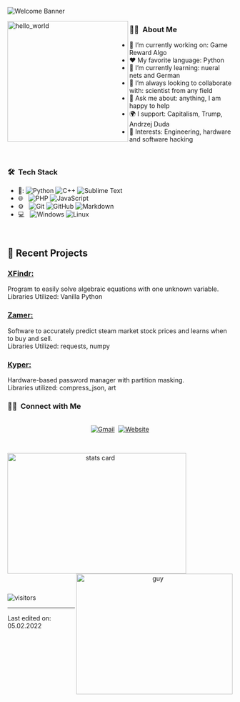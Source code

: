 ![Welcome Banner](https://media.discordapp.net/attachments/929142638966366288/939497988080947210/unknown.png?width=710&height=473)


<img align="left" height="270px" alt="hello_world" src="https://media.discordapp.net/attachments/929142638966366288/939497546580127754/mypfp.png" />

<h3> 👨‍🦲 &nbsp;About Me </h3>

- 🔭 I’m currently working on: Game Reward Algo
- :heart: My favorite language: Python
- 🌱 I’m currently learning: nueral nets and German
- 👯 I’m always looking to collaborate with: scientist from any field
- 💬 Ask me about: anything, I am happy to help
- 🌍 I support: Capitalism, Trump, Andrzej Duda
- 💜 Interests: Engineering, hardware and software hacking

<br/>

<h3> 🛠 &nbsp;Tech Stack</h3>

- 👾:
  ![Python](https://img.shields.io/badge/Python-14354C?style=for-the-badge&logo=python&logoColor=white)
  ![C++](https://img.shields.io/badge/C++-316192?style=for-the-badge&logo=cpp&logoColor=white) 
  ![Sublime Text](https://img.shields.io/badge/Sublime%20Text-217346?style=for-the-badge&logo=sublime-text&logoColor=white) 
- 🌐 &nbsp;
  ![PHP](https://img.shields.io/badge/PHP-E34F26?style=for-the-badge&logo=php&logoColor=white)
  ![JavaScript](https://img.shields.io/badge/JavaScript-239120?&style=for-the-badge&logo=javascript&logoColor=white)
- ⚙️ &nbsp;
  ![Git](https://img.shields.io/badge/Git-F05032?style=for-the-badge&logo=git&logoColor=white)
  ![GitHub](https://img.shields.io/badge/GitHub-100000?style=for-the-badge&logo=github&logoColor=white)
  ![Markdown](https://img.shields.io/badge/Markdown-000000?style=for-the-badge&logo=markdown&logoColor=white)
- 💻 &nbsp;
  ![Windows](https://img.shields.io/badge/Windows-0078D6?style=for-the-badge&logo=windows&logoColor=white)
  ![Linux](https://img.shields.io/badge/Linux-000000?style=for-the-badge&logo=Linux&logoColor=white)


<br/>

<p>

## 📝 Recent Projects
### [ XFindr: ](https://github.com/w3bhook/XFindr)<br>
Program to easily solve algebraic equations with one unknown variable.<br>
Libraries Utilized: Vanilla Python

### [ Zamer: ](https://github.com/w3bhook/Zamer)<br>
Software to accurately predict steam market stock prices and learns when to buy and sell.<br>
Libraries Utilized: requests, numpy


### [ Kyper: ](https://github.com/w3bhook/Kyper)<br>
Hardware-based password manager with partition masking.<br>
Libraries utilized: compress_json, art

</p>


<h3> 🤝🏻 &nbsp;Connect with Me </h3> 

<p align="center">
<br>
<!--<a href="https://www.linkedin.com/in/anjcray/"><img src="https://img.shields.io/badge/linkedin-%230077B5.svg?&style=for-the-badge&logo=linkedin&logoColor=white" alt="LinkedIn" /></a>&nbsp;
<a href="https://twitter.com/DataOnATangent"><img src="https://img.shields.io/badge/Twitter-1DA1F2?style=for-the-badge&logo=twitter&logoColor=white" alt="Twitter" /></a>&nbsp;
<a href="https://dataonatangent.medium.com/"><img src="https://img.shields.io/badge/Medium-12100E?style=for-the-badge&logo=medium&logoColor=white" alt="Medium" /></a>&nbsp;-->
<a href="mailto:w3bhook@w3bhook.dev?subject=Hola%20Jiji"><img src="https://img.shields.io/badge/gmail-%23D14836.svg?&style=for-the-badge&logo=gmail&logoColor=white" alt="Gmail"/></a>&nbsp;
<a href="https://w3bhook.dev/"><img alt="Website" src="https://img.shields.io/website?style=for-the-badge&up_message=portfolio&url=https%3A%2F%2Fkkvanonymous.github.io%2F"></a>
</p>



<br/> 
<p>

<a align= "center" href="https://github.com/w3bhook">
  <img alt= "stats card" height="270px" width="400" src="https://github-readme-stats.vercel.app/api?username=w3bhook&theme=cobalt&show_icons=true&count_private=true" />
  <img align="right" height="270px" alt="guy" width="350" src="https://i.pinimg.com/originals/e4/26/70/e426702edf874b181aced1e2fa5c6cde.gif" /> </a>

</p>
<br/>

<p>
    <img align="center" alt="visitors" src="https://gpvc.arturio.dev/w3bhook"/>
</p>

-----
Last edited on: 05.02.2022
